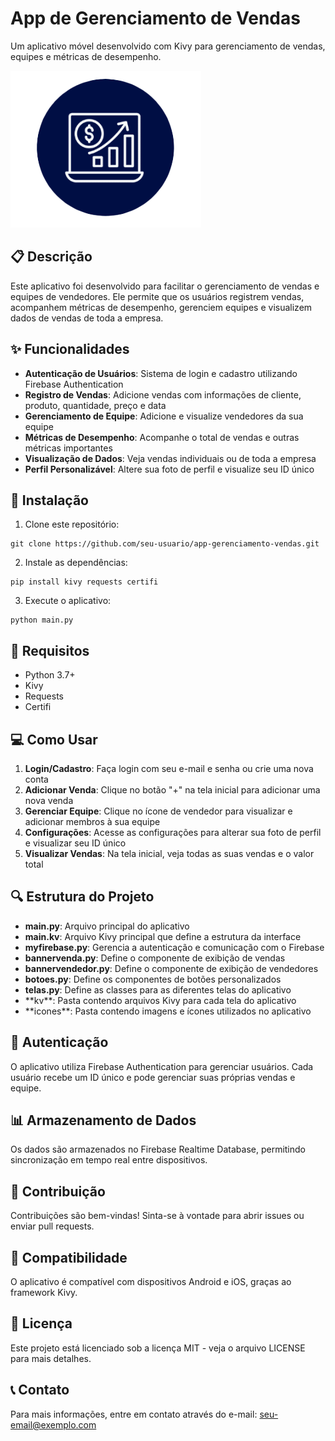 # App de Gerenciamento de Vendas

Um aplicativo móvel desenvolvido com Kivy para gerenciamento de vendas, equipes e métricas de desempenho.

![Logo do Aplicativo](https://github.com/juanmurta/projeto-app/blob/810facfadb554777892411289b9148a091883a3f/icones/logo.png)

## 📋 Descrição

Este aplicativo foi desenvolvido para facilitar o gerenciamento de vendas e equipes de vendedores. Ele permite que os usuários registrem vendas, acompanhem métricas de desempenho, gerenciem equipes e visualizem dados de vendas de toda a empresa.

## ✨ Funcionalidades

- **Autenticação de Usuários**: Sistema de login e cadastro utilizando Firebase Authentication
- **Registro de Vendas**: Adicione vendas com informações de cliente, produto, quantidade, preço e data
- **Gerenciamento de Equipe**: Adicione e visualize vendedores da sua equipe
- **Métricas de Desempenho**: Acompanhe o total de vendas e outras métricas importantes
- **Visualização de Dados**: Veja vendas individuais ou de toda a empresa
- **Perfil Personalizável**: Altere sua foto de perfil e visualize seu ID único

## 🚀 Instalação

1. Clone este repositório:
```
git clone https://github.com/seu-usuario/app-gerenciamento-vendas.git
```

2. Instale as dependências:
```
pip install kivy requests certifi
```

3. Execute o aplicativo:
```
python main.py
```

## 🔧 Requisitos

- Python 3.7+
- Kivy
- Requests
- Certifi

## 💻 Como Usar

1. **Login/Cadastro**: Faça login com seu e-mail e senha ou crie uma nova conta
2. **Adicionar Venda**: Clique no botão "+" na tela inicial para adicionar uma nova venda
3. **Gerenciar Equipe**: Clique no ícone de vendedor para visualizar e adicionar membros à sua equipe
4. **Configurações**: Acesse as configurações para alterar sua foto de perfil e visualizar seu ID único
5. **Visualizar Vendas**: Na tela inicial, veja todas as suas vendas e o valor total

## 🔍 Estrutura do Projeto

- **main.py**: Arquivo principal do aplicativo
- **main.kv**: Arquivo Kivy principal que define a estrutura da interface
- **myfirebase.py**: Gerencia a autenticação e comunicação com o Firebase
- **bannervenda.py**: Define o componente de exibição de vendas
- **bannervendedor.py**: Define o componente de exibição de vendedores
- **botoes.py**: Define os componentes de botões personalizados
- **telas.py**: Define as classes para as diferentes telas do aplicativo
- **kv\**: Pasta contendo arquivos Kivy para cada tela do aplicativo
- **icones\**: Pasta contendo imagens e ícones utilizados no aplicativo

## 🔐 Autenticação

O aplicativo utiliza Firebase Authentication para gerenciar usuários. Cada usuário recebe um ID único e pode gerenciar suas próprias vendas e equipe.

## 📊 Armazenamento de Dados

Os dados são armazenados no Firebase Realtime Database, permitindo sincronização em tempo real entre dispositivos.

## 🤝 Contribuição

Contribuições são bem-vindas! Sinta-se à vontade para abrir issues ou enviar pull requests.

## 📱 Compatibilidade

O aplicativo é compatível com dispositivos Android e iOS, graças ao framework Kivy.

## 📄 Licença

Este projeto está licenciado sob a licença MIT - veja o arquivo LICENSE para mais detalhes.

## 📞 Contato

Para mais informações, entre em contato através do e-mail: seu-email@exemplo.com
